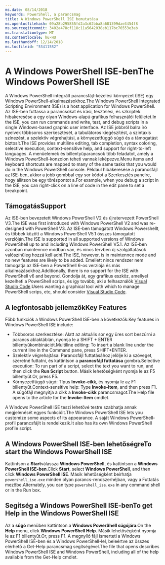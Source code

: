 ```yaml
---
ms.date: 08/14/2018
keywords: PowerShell, a parancsmag
title: A Windows PowerShell ISE bemutatása
ms.openlocfilehash: 09a28b295855fd2a3c62bba8a681399dae3454f8
ms.sourcegitcommit: 3402a478cf118c11a5642038eb117bc76553e3ab
ms.translationtype: MT
ms.contentlocale: hu-HU
ms.lasthandoff: 12/14/2018
ms.locfileid: "53411582"
---
```

# <a name="the-windows-powershell-ise"></a><span data-ttu-id="b5d5b-103">A Windows PowerShell ISE-ben</span><span class="sxs-lookup"><span data-stu-id="b5d5b-103">The Windows PowerShell ISE</span></span>

<span data-ttu-id="b5d5b-104">A Windows PowerShell integrált parancsfájl-kezelési környezet (ISE) egy Windows PowerShell-alkalmazásokhoz.</span><span class="sxs-lookup"><span data-stu-id="b5d5b-104">The Windows PowerShell Integrated Scripting Environment (ISE) is a host application for Windows PowerShell.</span></span> <span data-ttu-id="b5d5b-105">Az ISE-ben futtassa a parancsokat és írási, tesztelési, és szkriptek hibakeresése a egy olyan Windows-alapú grafikus felhasználói felületet.</span><span class="sxs-lookup"><span data-stu-id="b5d5b-105">In the ISE, you can run commands and write, test, and debug scripts in a single Windows-based graphic user interface.</span></span> <span data-ttu-id="b5d5b-106">Az ISE jobbról balra író nyelvek többsoros szerkesztését, a tabulátoros kiegészítést, a szintaxis színezést, a szelektív végrehajtási, a környezetfüggő súgó és a támogatást biztosít.</span><span class="sxs-lookup"><span data-stu-id="b5d5b-106">The ISE provides multiline editing, tab completion, syntax coloring, selective execution, context-sensitive help, and support for right-to-left languages.</span></span> <span data-ttu-id="b5d5b-107">A menüelemek és billentyűparancsok több feladatot, amely a Windows PowerShell-konzolon teheti vannak leképezve.</span><span class="sxs-lookup"><span data-stu-id="b5d5b-107">Menu items and keyboard shortcuts are mapped to many of the same tasks that you would do in the Windows PowerShell console.</span></span> <span data-ttu-id="b5d5b-108">Például hibakeresése a parancsfájl az ISE-ben, akkor a jobb gombbal egy sor kódot a Szerkesztés panelre, hogy állítson be egy töréspontot a.</span><span class="sxs-lookup"><span data-stu-id="b5d5b-108">For example, when you debug a script in the ISE, you can right-click on a line of code in the edit pane to set a breakpoint.</span></span>

## <a name="support"></a><span data-ttu-id="b5d5b-109">Támogatás</span><span class="sxs-lookup"><span data-stu-id="b5d5b-109">Support</span></span>

<span data-ttu-id="b5d5b-110">Az ISE-ben bevezetett Windows PowerShell V2 és újratervezett PowerShell V3.</span><span class="sxs-lookup"><span data-stu-id="b5d5b-110">The ISE was first introduced with Windows PowerShell V2 and was re-designed with PowerShell V3.</span></span> <span data-ttu-id="b5d5b-111">Az ISE-ben támogatott Windows Powershellt, és többek között a Windows PowerShell V5.1 összes támogatott verzióján.</span><span class="sxs-lookup"><span data-stu-id="b5d5b-111">The ISE is supported in all supported versions of Windows PowerShell up to and including Windows PowerShell V5.1.</span></span> <span data-ttu-id="b5d5b-112">Az ISE-ben azonban maintennce módban van, és nincs tervben új szolgáltatások valószínűleg hozzá kell adni.</span><span class="sxs-lookup"><span data-stu-id="b5d5b-112">The ISE, however, is in maintennce mode and no new features are likely to be added.</span></span>
<span data-ttu-id="b5d5b-113">Emellett nincs rendszer nem támogatja az ISE-ben a PowerShell 6-os verziója és más alkalmazásokhoz.</span><span class="sxs-lookup"><span data-stu-id="b5d5b-113">Additionally, there is no support for the ISE with PowerShell v6 and beyond.</span></span> <span data-ttu-id="b5d5b-114">Gondolja át, egy grafikus eszköz, amellyel kezelheti a PowerShell scrips, és így tovább, aki a felhasználók [Visual Studio Code](https://code.visualstudio.com/).</span><span class="sxs-lookup"><span data-stu-id="b5d5b-114">Users wanting a graphical tool with which to manage PowerShell scrips, etc, should consider [Visual Studio Code](https://code.visualstudio.com/).</span></span>

## <a name="key-features"></a><span data-ttu-id="b5d5b-115">A legfontosabb jellemzők</span><span class="sxs-lookup"><span data-stu-id="b5d5b-115">Key Features</span></span>

<span data-ttu-id="b5d5b-116">Főbb funkciók a Windows PowerShell ISE-ben a következők:</span><span class="sxs-lookup"><span data-stu-id="b5d5b-116">Key features in Windows PowerShell ISE include:</span></span>

- <span data-ttu-id="b5d5b-117">Többsoros szerkesztése: Alatt az aktuális sor egy üres sort beszúrni a parancs ablaktáblán, nyomja le a SHIFT + ENTER billentyűkombinációt.</span><span class="sxs-lookup"><span data-stu-id="b5d5b-117">Multiline editing: To insert a blank line under the current line in the Command pane, press SHIFT+ENTER.</span></span>
- <span data-ttu-id="b5d5b-118">Szelektív végrehajtása: Parancsfájl futtatásához jelölje ki a szöveget, szeretné futtatni, és kattintson a **parancsfájl futtatása** gombra.</span><span class="sxs-lookup"><span data-stu-id="b5d5b-118">Selective execution: To run part of a script, select the text you want to run, and then click the **Run Script** button.</span></span> <span data-ttu-id="b5d5b-119">Másik lehetőségként nyomja le az F5 billentyűt.</span><span class="sxs-lookup"><span data-stu-id="b5d5b-119">Or, press F5.</span></span>
- <span data-ttu-id="b5d5b-120">Környezetfüggő súgó: Típus **Invoke-cikk**, és nyomja le az F1 billentyűt.</span><span class="sxs-lookup"><span data-stu-id="b5d5b-120">Context-sensitive help: Type **Invoke-Item**, and then press F1.</span></span> <span data-ttu-id="b5d5b-121">A súgófájl megnyitja a cikk a **Invoke-cikk** parancsmagot.</span><span class="sxs-lookup"><span data-stu-id="b5d5b-121">The Help file opens to the article for the **Invoke-Item** cmdlet.</span></span>

<span data-ttu-id="b5d5b-122">A Windows PowerShell ISE teszi lehetővé testre szabhatja annak megjelenését egyes funkcióit.</span><span class="sxs-lookup"><span data-stu-id="b5d5b-122">The Windows PowerShell ISE lets you customize some aspects of its appearance.</span></span> <span data-ttu-id="b5d5b-123">A saját Windows PowerShell-profil parancsfájlt is rendelkezik.</span><span class="sxs-lookup"><span data-stu-id="b5d5b-123">It also has its own Windows PowerShell profile script.</span></span>

## <a name="to-start-the-windows-powershell-ise"></a><span data-ttu-id="b5d5b-124">A Windows PowerShell ISE-ben lehetőségre</span><span class="sxs-lookup"><span data-stu-id="b5d5b-124">To start the Windows PowerShell ISE</span></span>

<span data-ttu-id="b5d5b-125">Kattintson a **Start**válassza **Windows PowerShell**, és kattintson a **Windows PowerShell ISE-ben**.</span><span class="sxs-lookup"><span data-stu-id="b5d5b-125">Click **Start**, select **Windows PowerShell**, and then click **Windows PowerShell ISE**.</span></span>
<span data-ttu-id="b5d5b-126">Másik lehetőségként beírhatja `powershell_ise.exe` minden olyan parancs-rendszerhéjban, vagy a Futtatás mezőbe.</span><span class="sxs-lookup"><span data-stu-id="b5d5b-126">Alternately, you can type `powershell_ise.exe` in any command shell or in the Run box.</span></span>

## <a name="to-get-help-in-the-windows-powershell-ise"></a><span data-ttu-id="b5d5b-127">Segítség a Windows PowerShell ISE-ben</span><span class="sxs-lookup"><span data-stu-id="b5d5b-127">To get Help in the Windows PowerShell ISE</span></span>

<span data-ttu-id="b5d5b-128">Az a **súgó** menüben kattintson a **Windows PowerShell súgójára**.</span><span class="sxs-lookup"><span data-stu-id="b5d5b-128">On the **Help** menu, click **Windows PowerShell Help**.</span></span> <span data-ttu-id="b5d5b-129">Másik lehetőségként nyomja le az F1 billentyűt.</span><span class="sxs-lookup"><span data-stu-id="b5d5b-129">Or, press F1.</span></span> <span data-ttu-id="b5d5b-130">A megnyíló fájl ismerteti a Windows PowerShell ISE-ben és a Windows PowerShell-lel, beleértve az összes elérhető a Get-Help parancsmag segítségével.</span><span class="sxs-lookup"><span data-stu-id="b5d5b-130">The file that opens describes Windows PowerShell ISE and Windows PowerShell, including all of the help available from the Get-Help cmdlet.</span></span>
